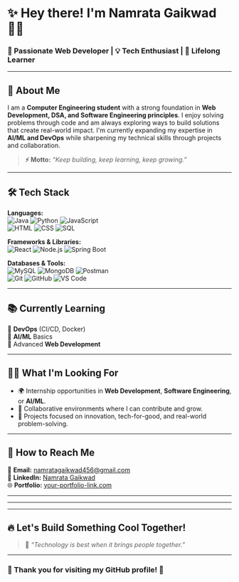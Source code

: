 # ✨ Hey there! I'm **Namrata Gaikwad** 👩‍💻  
### 🚀 Passionate Web Developer | 💡 Tech Enthusiast | 🎯 Lifelong Learner  

---

## 🌸 About Me  
I am a **Computer Engineering student** with a strong foundation in **Web Development, DSA, and Software Engineering principles**. I enjoy solving problems through code and am always exploring ways to build solutions that create real-world impact. I'm currently expanding my expertise in **AI/ML and DevOps** while sharpening my technical skills through projects and collaboration.

> **⚡ Motto:** _“Keep building, keep learning, keep growing.”_

---

## 🛠️ Tech Stack  
**Languages:**  
![Java](https://img.shields.io/badge/-Java-orange?style=flat-square&logo=java) ![Python](https://img.shields.io/badge/-Python-yellow?style=flat-square&logo=python) ![JavaScript](https://img.shields.io/badge/-JavaScript-black?style=flat-square&logo=javascript)  
![HTML](https://img.shields.io/badge/-HTML5-E34F26?style=flat-square&logo=html5) ![CSS](https://img.shields.io/badge/-CSS3-1572B6?style=flat-square&logo=css3) ![SQL](https://img.shields.io/badge/-SQL-blue?style=flat-square&logo=sqlite)

**Frameworks & Libraries:**  
![React](https://img.shields.io/badge/-React-61DAFB?style=flat-square&logo=react) ![Node.js](https://img.shields.io/badge/-Node.js-339933?style=flat-square&logo=node.js) ![Spring Boot](https://img.shields.io/badge/-SpringBoot-brightgreen?style=flat-square&logo=spring)

**Databases & Tools:**  
![MySQL](https://img.shields.io/badge/-MySQL-blue?style=flat-square&logo=mysql) ![MongoDB](https://img.shields.io/badge/-MongoDB-brightgreen?style=flat-square&logo=mongodb) ![Postman](https://img.shields.io/badge/-Postman-orange?style=flat-square&logo=postman)  
![Git](https://img.shields.io/badge/-Git-F05032?style=flat-square&logo=git) ![GitHub](https://img.shields.io/badge/-GitHub-181717?style=flat-square&logo=github) ![VS Code](https://img.shields.io/badge/-VSCode-007ACC?style=flat-square&logo=visual-studio-code)

---

## 📚 Currently Learning
🌟 **DevOps** (CI/CD, Docker)  
🌟 **AI/ML** Basics  
🌟 Advanced **Web Development**

---

## 👩‍💼 What I'm Looking For  
- 🌍 Internship opportunities in **Web Development**, **Software Engineering**, or **AI/ML**.  
- 🤝 Collaborative environments where I can contribute and grow.  
- 🔧 Projects focused on innovation, tech-for-good, and real-world problem-solving.

---

## 💌 How to Reach Me
📧 **Email:** namratagaikwad456@gmail.com  
💼 **LinkedIn:** [Namrata Gaikwad](https://www.linkedin.com/in/namratagaikwad/)  
🌐 **Portfolio:** [your-portfolio-link.com](https://your-portfolio-link.com)

---

---


---

## 🔥 Let's Build Something Cool Together!  
> 💬 _“Technology is best when it brings people together.”_

---

### 🎉 Thank you for visiting my GitHub profile! 🚀
